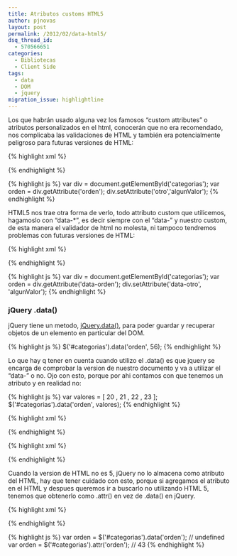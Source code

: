 ```yaml
---
title: Atributos customs HTML5
author: pjnovas
layout: post
permalink: /2012/02/data-html5/
dsq_thread_id:
  - 570566651
categories:
  - Bibliotecas
  - Client Side
tags:
  - data
  - DOM
  - jquery
migration_issue: highlightline
---
```

Los que habrán usado alguna vez los famosos &#8220;custom attributes&#8221; o atributos personalizados en el html, conocerán que no era recomendado, nos complicaba las validaciones de HTML y también era potencialmente peligroso para futuras versiones de HTML:

<!--highlight:[1]-->
{% highlight xml %}
<!DOCTYPE HTML PUBLIC "-//W3C//DTD HTML 4.01//EN" "http://www.w3.org/TR/html4/strict.dtd">

<div id="categorias" class="contendor rojo" 
   orden="34">
</div>
 {% endhighlight %}

{% highlight js %}
var div = document.getElementById('categorias');
var orden = div.getAttribute('orden');
div.setAttribute('otro','algunValor');
 {% endhighlight %}

HTML5 nos trae otra forma de verlo, todo attributo custom que utilicemos, hagamoslo con &#8220;data-*&#8221;, es decir siempre con el &#8220;data-&#8221; y nuestro custom, de esta manera el validador de html no molesta, ni tampoco tendremos problemas con futuras versiones de HTML:

<!--highlight:[1]-->
{% highlight xml %}
<!DOCTYPE HTML>

<div id="categorias" class="contendor rojo" data-orden="34">
</div>
 {% endhighlight %}

{% highlight js %}
var div = document.getElementById('categorias');
var orden = div.getAttribute('data-orden');
div.setAttribute('data-otro', 'algunValor');
 {% endhighlight %}

### jQuery .data()

jQuery tiene un metodo, <a href="http://api.jquery.com/jQuery.data/" title="jQuery.data()" target="_blank">jQuery.data()</a>, para poder guardar y recuperar objetos de un elemento en particular del DOM.

{% highlight js %}
$('#categorias').data('orden', 56);
 {% endhighlight %}

Lo que hay q tener en cuenta cuando utilizo el .data() es que jquery se encarga de comprobar la version de nuestro documento y va a utilizar el &#8220;data-&#8221; o no. Ojo con esto, porque por ahi contamos con que tenemos un atributo y en realidad no:

{% highlight js %}
var valores = [ 20 , 21 , 22 , 23 ];
$('#categorias').data('orden', valores);
 {% endhighlight %}

<!--highlight:[1]-->
{% highlight xml %}
<!DOCTYPE HTML PUBLIC "-//W3C//DTD HTML 4.01//EN" "http://www.w3.org/TR/html4/strict.dtd">

<div id="categorias" class="contendor rojo">
</div>
 {% endhighlight %}

<!--highlight:[0,1]-->
{% highlight xml %}
<!DOCTYPE HTML>

<div id="categorias" class="contendor rojo" 
   data-orden="[20,21,22,23]">
</div>
 {% endhighlight %}

Cuando la version de HTML no es 5, jQuery no lo almacena como atributo del HTML, hay que tener cuidado con esto, porque si agregamos el atributo en el HTML y despues queremos ir a buscarlo no utilizando HTML 5, tenemos que obtenerlo como .attr() en vez de .data() en jQuery.

<!--highlight:[1]-->
{% highlight xml %}
<!DOCTYPE HTML PUBLIC "-//W3C//DTD HTML 4.01//EN" "http://www.w3.org/TR/html4/strict.dtd">

<div id="categorias" class="contendor rojo" orden="43">
</div>
 {% endhighlight %}

{% highlight js %}
var orden = $('#categorias').data('orden'); // undefined
var orden = $('#categorias').attr('orden'); // 43
 {% endhighlight %}